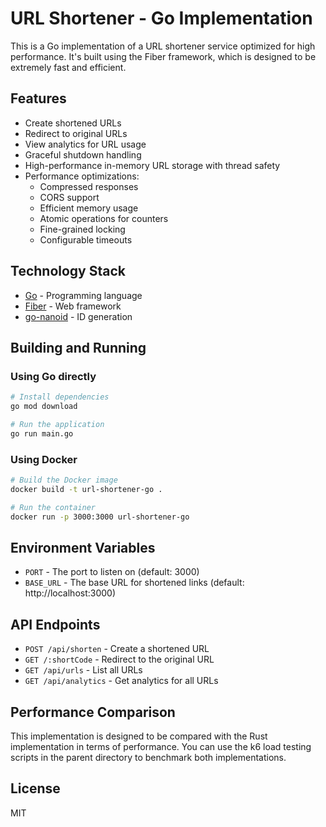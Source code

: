 # URL Shortener - Go Implementation

This is a Go implementation of a URL shortener service optimized for high performance. It's built using the Fiber framework, which is designed to be extremely fast and efficient.

## Features

- Create shortened URLs
- Redirect to original URLs
- View analytics for URL usage
- Graceful shutdown handling
- High-performance in-memory URL storage with thread safety
- Performance optimizations:
  - Compressed responses
  - CORS support
  - Efficient memory usage
  - Atomic operations for counters
  - Fine-grained locking
  - Configurable timeouts

## Technology Stack

- [Go](https://golang.org/) - Programming language
- [Fiber](https://gofiber.io/) - Web framework
- [go-nanoid](https://github.com/matoous/go-nanoid) - ID generation

## Building and Running

### Using Go directly

```bash
# Install dependencies
go mod download

# Run the application
go run main.go
```

### Using Docker

```bash
# Build the Docker image
docker build -t url-shortener-go .

# Run the container
docker run -p 3000:3000 url-shortener-go
```

## Environment Variables

- `PORT` - The port to listen on (default: 3000)
- `BASE_URL` - The base URL for shortened links (default: http://localhost:3000)

## API Endpoints

- `POST /api/shorten` - Create a shortened URL
- `GET /:shortCode` - Redirect to the original URL
- `GET /api/urls` - List all URLs
- `GET /api/analytics` - Get analytics for all URLs

## Performance Comparison

This implementation is designed to be compared with the Rust implementation in terms of performance. You can use the k6 load testing scripts in the parent directory to benchmark both implementations.

## License

MIT
